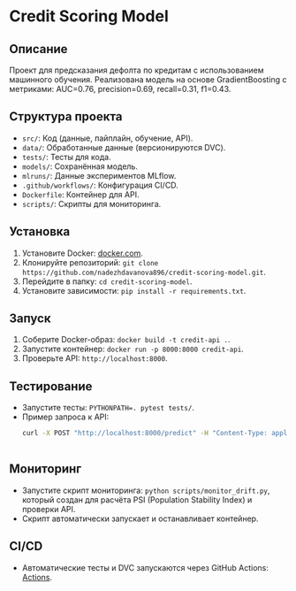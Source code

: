 # Credit Scoring Model

## Описание
Проект для предсказания дефолта по кредитам с использованием машинного обучения. Реализована модель на основе GradientBoosting с метриками: AUC=0.76, precision=0.69, recall=0.31, f1=0.43.

## Структура проекта
- `src/`: Код (данные, пайплайн, обучение, API).
- `data/`: Обработанные данные (версионируются DVC).
- `tests/`: Тесты для кода.
- `models/`: Сохранённая модель.
- `mlruns/`: Данные экспериментов MLflow.
- `.github/workflows/`: Конфигурация CI/CD.
- `Dockerfile`: Контейнер для API.
- `scripts/`: Скрипты для мониторинга.

## Установка
1. Установите Docker: [docker.com](https://www.docker.com/).
2. Клонируйте репозиторий: `git clone https://github.com/nadezhdavanova896/credit-scoring-model.git`.
3. Перейдите в папку: `cd credit-scoring-model`.
4. Установите зависимости: `pip install -r requirements.txt`.

## Запуск
1. Соберите Docker-образ: `docker build -t credit-api .`.
2. Запустите контейнер: `docker run -p 8000:8000 credit-api`.
3. Проверьте API: `http://localhost:8000`.

## Тестирование
- Запустите тесты: `PYTHONPATH=. pytest tests/`.
- Пример запроса к API:
  ```bash
  curl -X POST "http://localhost:8000/predict" -H "Content-Type: application/json" -d '{"LIMIT_BAL": 20000, "SEX": 2, "EDUCATION": 2, "MARRIAGE": 1, "AGE": 24, "PAY_0": 2, "BILL_AMT1": 3913, "PAY_AMT1": 0}'
 
 ## Мониторинг
- Запустите скрипт мониторинга: `python scripts/monitor_drift.py`, который создан для расчёта PSI (Population Stability Index) и проверки API.
- Скрипт автоматически запускает и останавливает контейнер.

## CI/CD
- Автоматические тесты и DVC запускаются через GitHub Actions: [Actions](https://github.com/nadezhdavanova896/credit-scoring-model/actions).